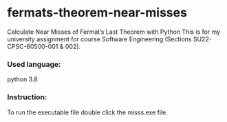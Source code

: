 # fermats-theorem-near-misses
Calculate Near Misses of Fermat’s Last Theorem with Python
This is for my university assignment for course Software Engineering (Sections SU22-CPSC-60500-001 & 002). <br />
### Used language: <br />
python 3.8 <br />
### Instruction: <br />
To run the executable file double click the misss.exe file.
